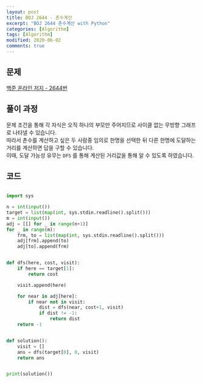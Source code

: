 ```yaml
---
layout: post
title: BOJ 2644 - 촌수계산
excerpt: "BOJ 2644 촌수계산 with Python"
categories: [Algorithm]
tags: [Algorithm]
modified: 2020-06-02
comments: true
---
```


## 문제
[백준 온라인 저지 - 2644번](https://www.acmicpc.net/problem/2644)

## 풀이 과정
문제 조건을 통해 각 자식은 오직 하나의 부모만 주어지므로 사이클 없는 무방향 그래프로 나타낼 수 있습니다. <br>
따라서 촌수를 계산하고 싶은 두 사람중 임의로 한명을 선택한 뒤 다른 한명에 도달하는 거리를 계산하면 답을 구할 수 있습니다. <br>
이때, 도달 가능성 유무는 `DFS` 를 통해 계산된 거리값을 통해 알 수 있도록 하였습니다. <br>

## 코드

~~~ python

import sys

n = int(input())
target = list(map(int, sys.stdin.readline().split()))
m = int(input())
adj = [[] for _ in range(n+1)]
for _ in range(m):
    frm, to = list(map(int, sys.stdin.readline().split()))
    adj[frm].append(to)
    adj[to].append(frm)


def dfs(here, cost, visit):
    if here == target[1]:
        return cost

    visit.append(here)

    for near in adj[here]:
        if near not in visit:
            dist = dfs(near, cost+1, visit)
            if dist != -1:
                return dist
    return -1


def solution():
    visit = []
    ans = dfs(target[0], 0, visit)
    return ans


print(solution())

~~~